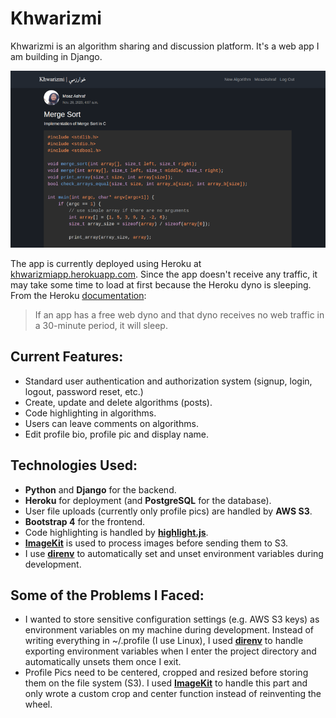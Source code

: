 # Khwarizmi
Khwarizmi is an algorithm sharing and discussion platform. It's a web app I am building in Django.

![Screenshot of Khwarizmi](khwarizmi-screenshot.png)

The app is currently deployed using Heroku at [khwarizmiapp.herokuapp.com](https://khwarizmiapp.herokuapp.com). Since the app doesn't receive any traffic, it may take some time to load at first because the Heroku dyno is sleeping. From the Heroku [documentation](https://devcenter.heroku.com/articles/free-dyno-hours):
> If an app has a free web dyno and that dyno receives no web traffic in a 30-minute period, it will sleep.

## Current Features:
- Standard user authentication and authorization system (signup, login, logout, password reset, etc.)
- Create, update and delete algorithms (posts).
- Code highlighting in algorithms.
- Users can leave comments on algorithms.
- Edit profile bio, profile pic and display name.

## Technologies Used:
- **Python** and **Django** for the backend.
- **Heroku** for deployment (and **PostgreSQL** for the database).
- User file uploads (currently only profile pics) are handled by **AWS S3**.
- **Bootstrap 4** for the frontend.
- Code highlighting is handled by **[highlight.js](https://highlightjs.org/)**.
- **[ImageKit](https://github.com/matthewwithanm/django-imagekit)** is used to process images before sending them to S3.
- I use **[direnv](https://direnv.net/)** to automatically set and unset environment variables during development.

## Some of the Problems I Faced:
- I wanted to store sensitive configuration settings (e.g. AWS S3 keys) as environment variables on my machine during development. Instead of writing everything in ~/.profile (I use Linux), I used **[direnv](https://direnv.net/)** to handle exporting environment variables when I enter the project directory and automatically unsets them once I exit.
- Profile Pics need to be centered, cropped and resized before storing them on the file system (S3). I used **[ImageKit](https://github.com/matthewwithanm/django-imagekit)** to handle this part and only wrote a custom crop and center function instead of reinventing the wheel.